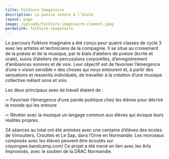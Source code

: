 ```yaml
---
title: Folklore Imaginaire
description: La poésie sonore à l’école
layout: page
image: /uploads/folklore-imaginaire-clement.jpeg
permalink: folklore-imaginaire
---
```



Le parcours Folklore Imaginaire a été conçu pour quatre classes de cycle 3 avec les artistes et techniciens de la compagnie. Il se situe au croisement de la poésie et de la musique, par le biais d’ateliers de poésie (écrite et orale), suivis d’ateliers de percussions corporelles, d’enregistrement d’ambiances sonores et de voix. Leur objectif est de favoriser l’émergence d’une « vision sensible » des choses qui nous entourent et, à partir des sensations et ressentis individuels, de travailler à la création d’une musique collective mêlant sons et voix.

Les deux principaux axes de travail étaient de :

⇨ Favoriser l’émergence d’une parole poétique chez les élèves pour décrire le monde qui les entoure

⇨ Révéler avec la musique un langage commun aux élèves qui évoque leurs réalités propres.

24 séances au total ont été animées avec une centaine d’élèves des écoles de Vimoutiers, Crouttes et Le Sap, dans l’Orne en Normandie. Les morceaux composés avec les élèves peuvent être
écoutés sur cieyongwe.bandcamp.com/ Ce projet a été mené en lien avec les Arts Improvisés, avec le soutien de la DRAC Normandie.

